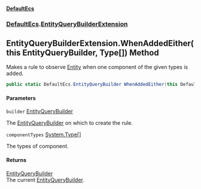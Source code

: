 #### [DefaultEcs](DefaultEcs.md 'DefaultEcs')
### [DefaultEcs](DefaultEcs.md#DefaultEcs 'DefaultEcs').[EntityQueryBuilderExtension](EntityQueryBuilderExtension.md 'DefaultEcs.EntityQueryBuilderExtension')

## EntityQueryBuilderExtension.WhenAddedEither(this EntityQueryBuilder, Type[]) Method

Makes a rule to observe [Entity](Entity.md 'DefaultEcs.Entity') when one component of the given types is added.

```csharp
public static DefaultEcs.EntityQueryBuilder WhenAddedEither(this DefaultEcs.EntityQueryBuilder builder, params System.Type[] componentTypes);
```
#### Parameters

<a name='DefaultEcs.EntityQueryBuilderExtension.WhenAddedEither(thisDefaultEcs.EntityQueryBuilder,System.Type[]).builder'></a>

`builder` [EntityQueryBuilder](EntityQueryBuilder.md 'DefaultEcs.EntityQueryBuilder')

The [EntityQueryBuilder](EntityQueryBuilder.md 'DefaultEcs.EntityQueryBuilder') on which to create the rule.

<a name='DefaultEcs.EntityQueryBuilderExtension.WhenAddedEither(thisDefaultEcs.EntityQueryBuilder,System.Type[]).componentTypes'></a>

`componentTypes` [System.Type](https://docs.microsoft.com/en-us/dotnet/api/System.Type 'System.Type')[[]](https://docs.microsoft.com/en-us/dotnet/api/System.Array 'System.Array')

The types of component.

#### Returns
[EntityQueryBuilder](EntityQueryBuilder.md 'DefaultEcs.EntityQueryBuilder')  
The current [EntityQueryBuilder](EntityQueryBuilder.md 'DefaultEcs.EntityQueryBuilder').